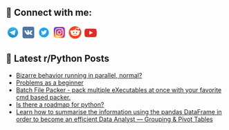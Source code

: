 ## 🔎 Connect with me:
[<img src="https://github.com/bullbesh/bullbesh/blob/main/images/Telegram.png" width="32" height="32" />](https://t.me/bullbesh)
[<img src="https://github.com/bullbesh/bullbesh/blob/main/images/VK.png" width="32" height="32" />](https://vk.com/bullbesh)
[<img src="https://github.com/bullbesh/bullbesh/blob/main/images/Twitter.png" width="32" height="32" />](https://twitter.com/bullbesh1)
[<img src="https://github.com/bullbesh/bullbesh/blob/main/images/Instagram.png" width="32" height="32" />](https://www.instagram.com/bullbesh)
[<img src="https://github.com/bullbesh/bullbesh/blob/main/images/Reddit.png" width="32" height="32" />](https://www.reddit.com/user/bullbesh)
[<img src="https://github.com/bullbesh/bullbesh/blob/main/images/YouTube.png" width="32" height="32" />](https://www.youtube.com/channel/UCtfjRs6uzgq5mfm8S06WTcg)

## 📕 Latest r/Python Posts
<!-- BLOG-POST-LIST:START -->
- [Bizarre behavior running in parallel, normal?](https://www.reddit.com/r/Python/comments/w99279/bizarre_behavior_running_in_parallel_normal/)
- [Problems as a beginner](https://www.reddit.com/r/Python/comments/w989fc/problems_as_a_beginner/)
- [Batch File Packer - pack multiple eXecutables at once with your favorite cmd based packer.](https://www.reddit.com/r/Python/comments/w97rcp/batch_file_packer_pack_multiple_executables_at/)
- [Is there a roadmap for python?](https://www.reddit.com/r/Python/comments/w97l33/is_there_a_roadmap_for_python/)
- [Learn how to summarise the information using the pandas DataFrame in order to become an efficient Data Analyst — Grouping &amp; Pivot Tables](https://www.reddit.com/r/Python/comments/w97l11/learn_how_to_summarise_the_information_using_the/)
<!-- BLOG-POST-LIST:END -->
